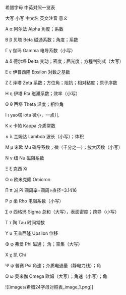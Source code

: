 
希腊字母 中英对照一览表  
  
大写 小写 中文名 英文注音 意义  
  
A α 阿尔法 Alpha 角度；系数  
  
B β 贝塔 Beta 磁通系数；角度；系数  
  
Γ γ 伽玛 Gamma 电导系数（小写）  
  
Δ δ 德尔塔 Delta 变动；密度；屈光度；方程判别式（大写）  
  
Ε ε 伊普西隆 Epsilon 对数之基数  
  
Ζ ζ 泽塔 Zeta 系数；方位角；阻抗；相对粘度；原子序数  
  
Η η 伊塔 Eta 磁滞系数；效率（小写）  
  
Θ θ 西塔 Theta 温度；相位角  
  
Ι ι yao塔 iota 微小，一点儿  
  
Κ κ 卡帕 Kappa 介质常数  
  
∧ λ 兰姆达 Lambda 波长（小写）；体积  
  
Μ μ 米欧 Mu 磁导系数；微（千分之一）；放大因数（小写）  
  
Ν ν 纽 Nu 磁阻系数  
  
Ξ ξ 克西 Xi  
  
Ο ο 欧米克隆 Omicron  
  
∏ π 派 Pi 圆周率=圆周÷直径=3.1416  
  
Ρ ρ 柔 Rho 电阻系数（小写）  
  
∑ σ 西格玛 Sigma 总和（大写），表面密度；跨导（小写）  
  
Τ τ 陶 Tau 时间常数  
  
Υ υ 玉普西隆 Upsilon 位移  
  
Φ φ 弗爱 Phi 磁通； 角；空集（大写）  
  
Χ χ 凯 Chi  
  
Ψ ψ 普赛 Psi 角速；介质电通量（静电力线）；角  
  
Ω ω 奥米伽 Omega 欧姆（大写）；角速（小写）；角


![[images/希腊24字母对照表_image_1.png]]

